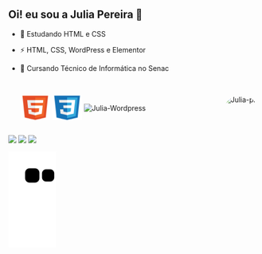 
## Oi! eu sou a Julia Pereira 💜

- 🌱 Estudando HTML e CSS
- ⚡ HTML, CSS, WordPress e Elementor
- 🌟 Cursando Técnico de Informática no Senac

 
  ##
  
  <div style="display: inline_block"><br>
  <img align="center" alt="Julia-HTML" height="50" width="60" src="https://raw.githubusercontent.com/devicons/devicon/master/icons/html5/html5-original.svg">
  <img align="center" alt="Julia-CSS" height="50" width="60" src="https://raw.githubusercontent.com/devicons/devicon/master/icons/css3/css3-original.svg">
  <img align="center" alt="Julia-Wordpress" height="50" width="60" src="https://cdn.jsdelivr.net/gh/devicons/devicon/icons/wordpress/wordpress-original.svg" />

  
  <img align="right" alt="Julia-pic" height="150" style="border-radius:50px;" src=https://media.discordapp.net/attachments/1047902567251857411/1047902734315175936/download20221204124945.png?>
</div>
  
  ##
  
  <div>  
  <a target="_blank" href="https://instagram.com/juliapereiraps" ><img src="https://img.shields.io/badge/-Instagram-%23E4405F?style=for-the-badge&logo=instagram&logoColor=white" target="_blank"></a>
  <a  target="_blank" href = "mailto:juliapereiradev@gmail.com"><img src="https://img.shields.io/badge/-Gmail-%23333?style=for-the-badge&logo=gmail&logoColor=white"></a>
  <a target="_blank" href="https://www.linkedin.com/in/julia-p-a1a9121bb/" ><img src="https://img.shields.io/badge/-LinkedIn-%230077B5?style=for-the-badge&logo=linkedin&logoColor=white" target="_blank"></a> 
  </div>
  
  
   ![snake gif](https://github.com/juliapereira-dev/juliapereira-dev/blob/output/github-contribution-grid-snake.svg)
  

    
  

